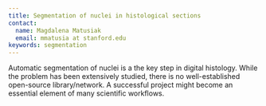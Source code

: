```yaml
---
title: Segmentation of nuclei in histological sections
contact:
  name: Magdalena Matusiak
  email: mmatusia at stanford.edu
keywords: segmentation
---
```

Automatic segmentation of nuclei is a the key step in digital histology. While the problem has been extensively studied, there is no well-established open-source library/network. A successful project might become an essential element of many scientific workflows.
